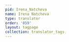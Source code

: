```yaml
---
pid: Irena_Natcheva
name: Irena Natcheva
type: translator
order: '059'
layout: tagpage
collection: translator_tags
---
```

